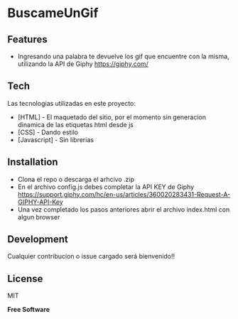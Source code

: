 # BuscameUnGif

## Features

- Ingresando una palabra te devuelve los gif que encuentre con la misma, utilizando la API de Giphy https://giphy.com/

## Tech

Las tecnologias utilizadas en este proyecto:

- [HTML] - El maquetado del sitio, por el momento sin generacion dinamica de las etiquetas html desde js
- [CSS] - Dando estilo 
- [Javascript] - Sin librerias 

## Installation

 - Clona el repo o descarga el arhcivo .zip
 - En el archivo config.js debes completar la API KEY de Giphy https://support.giphy.com/hc/en-us/articles/360020283431-Request-A-GIPHY-API-Key
 - Una vez completado los pasos anteriores abrir el archivo index.html con algun browser

## Development

Cualquier contribucion o issue cargado será bienvenido!!

## License

MIT

**Free Software**

